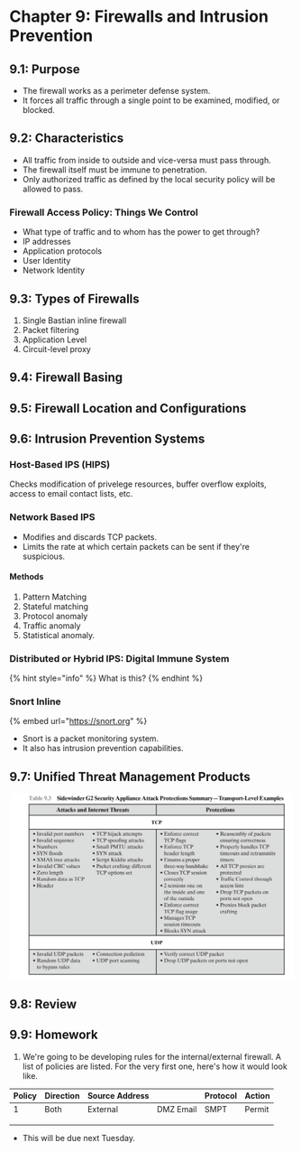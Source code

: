 # Chapter 9: Firewalls and Intrusion Prevention

## 9.1: Purpose

* The firewall works as a perimeter defense system.
* It forces all traffic through a single point to be examined, modified, or blocked.

## 9.2: Characteristics

* All traffic from inside to outside and vice-versa must pass through.
* The firewall itself must be immune to penetration.
* Only authorized traffic as defined by the local security policy will be allowed to pass.

### Firewall Access Policy: Things We Control

* What type of traffic and to whom has the power to get through?
* IP addresses
* Application protocols
* User Identity
* Network Identity

## 9.3: Types of Firewalls

1. Single Bastian inline firewall
2. Packet filtering
3. Application Level
4. Circuit-level proxy

## 9.4: Firewall Basing

## 9.5: Firewall Location and Configurations

## 9.6: Intrusion Prevention Systems

### Host-Based IPS (HIPS)

Checks modification of privelege resources, buffer overflow exploits, access to email contact lists, etc.

### Network Based IPS

* Modifies and discards TCP packets.
* Limits the rate at which certain packets can be sent if they're suspicious.

#### Methods

1. Pattern Matching
2. Stateful matching
3. Protocol anomaly
4. Traffic anomaly
5. Statistical anomaly.

### Distributed or Hybrid IPS: Digital Immune System

{% hint style="info" %}
What is this?
{% endhint %}

### Snort Inline

{% embed url="https://snort.org" %}

* Snort is a packet monitoring system.
* It also has intrusion prevention capabilities.&#x20;

## 9.7: Unified Threat Management Products

![](<../../../.gitbook/assets/image (640) (1) (1) (1) (1).png>)

## 9.8: Review

## 9.9: Homework

1. We're going to be developing rules for the internal/external firewall. A list of policies are listed. For the very first one, here's how it would look like.

| Policy | Direction | Source Address |           | Protocol | Action |
| ------ | --------- | -------------- | --------- | -------- | ------ |
| 1      | Both      | External       | DMZ Email | SMPT     | Permit |
|        |           |                |           |          |        |
|        |           |                |           |          |        |
|        |           |                |           |          |        |

* This will be due next Tuesday.&#x20;
